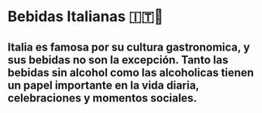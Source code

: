 # Bebidas Italianas 🇮🇹🤌
Italia es famosa por su cultura gastronomica, y sus bebidas no son la excepción. Tanto las bebidas sin alcohol como las alcoholicas tienen un papel importante en la vida diaria, celebraciones y momentos sociales.
---
